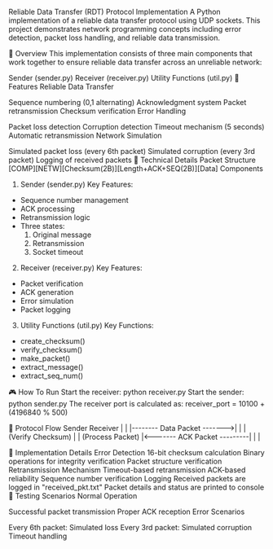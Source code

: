 Reliable Data Transfer (RDT) Protocol Implementation
A Python implementation of a reliable data transfer protocol using UDP sockets. This project demonstrates network programming concepts including error detection, packet loss handling, and reliable data transmission.

🌟 Overview
This implementation consists of three main components that work together to ensure reliable data transfer across an unreliable network:

Sender (sender.py)
Receiver (receiver.py)
Utility Functions (util.py)
🚀 Features
Reliable Data Transfer

Sequence numbering (0,1 alternating)
Acknowledgment system
Packet retransmission
Checksum verification
Error Handling

Packet loss detection
Corruption detection
Timeout mechanism (5 seconds)
Automatic retransmission
Network Simulation

Simulated packet loss (every 6th packet)
Simulated corruption (every 3rd packet)
Logging of received packets
🔧 Technical Details
Packet Structure
[COMP][NETW][Checksum(2B)][Length+ACK+SEQ(2B)][Data]
Components
1. Sender (sender.py)
Key Features:
- Sequence number management
- ACK processing
- Retransmission logic
- Three states:
  1. Original message
  2. Retransmission
  3. Socket timeout
2. Receiver (receiver.py)
Key Features:
- Packet verification
- ACK generation
- Error simulation
- Packet logging
3. Utility Functions (util.py)
Key Functions:
- create_checksum()
- verify_checksum()
- make_packet()
- extract_message()
- extract_seq_num()

🎮 How To Run
Start the receiver:
python receiver.py
Start the sender:
python sender.py
The receiver port is calculated as:
receiver_port = 10100 + (4196840 % 500)

🔄 Protocol Flow
Sender                        Receiver
  |                             |
  |-------- Data Packet ------->|
  |                             | (Verify Checksum)
  |                             | (Process Packet)
  |<------- ACK Packet ---------|
  |                             |

📝 Implementation Details
Error Detection
16-bit checksum calculation
Binary operations for integrity verification
Packet structure verification
Retransmission Mechanism
Timeout-based retransmission
ACK-based reliability
Sequence number verification
Logging
Received packets are logged in "received_pkt.txt"
Packet details and status are printed to console
🧪 Testing Scenarios
Normal Operation

Successful packet transmission
Proper ACK reception
Error Scenarios

Every 6th packet: Simulated loss
Every 3rd packet: Simulated corruption
Timeout handling
